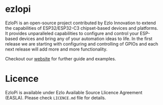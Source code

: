 # ezlopi
EzloPi is an open-source project contributed by Ezlo Innovation to extend the capabilities of ESP32/ESP32-C3 chipset-based devices and platforms. It provides unparalleled capabilities to configure and control your ESP-based devices and bring any of your automation ideas to life. In the first release we are starting with configuring and controlling of GPIOs and each next release will add more and more functionality.

Checkout our [website](https://www.ezlopi.com/) for further guide and examples.

# Licence
EzloPi is available under Ezlo Available Source Llicence Agreement (EASLA). Please check `LICENCE.md` file for details.